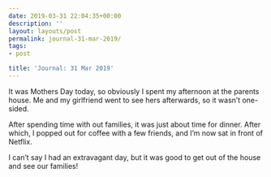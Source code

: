 ```yaml
---
date: 2019-03-31 22:04:35+00:00
description: ''
layout: layouts/post
permalink: journal-31-mar-2019/
tags:
- post

title: 'Journal: 31 Mar 2019'
---
```


<p>It was Mothers Day today, so obviously I spent my afternoon at the parents house. Me and my girlfriend went to see hers afterwards, so it wasn&#8217;t one-sided.</p>
<p>After spending time with out families, it was just about time for dinner. After which, I popped out for coffee with a few friends, and I&#8217;m now sat in front of Netflix.</p>
<p>I can&#8217;t say I had an extravagant day, but it was good to get out of the house and see our families!</p>
